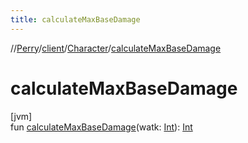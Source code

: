 ```yaml
---
title: calculateMaxBaseDamage
---
```

//[Perry](../../../index.html)/[client](../index.html)/[Character](index.html)/[calculateMaxBaseDamage](calculate-max-base-damage.html)



# calculateMaxBaseDamage



[jvm]\
fun [calculateMaxBaseDamage](calculate-max-base-damage.html)(watk: [Int](https://kotlinlang.org/api/latest/jvm/stdlib/kotlin/-int/index.html)): [Int](https://kotlinlang.org/api/latest/jvm/stdlib/kotlin/-int/index.html)




